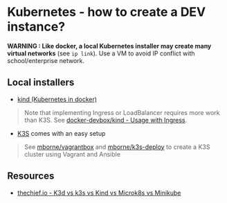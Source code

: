# Kubernetes - how to create a DEV instance?

**WARNING : Like docker, a local Kubernetes installer may create many virtual networks** (see `ip link`). Use a VM to avoid IP conflict with school/enterprise network.

## Local installers

* [kind (Kubernetes in docker)](https://kind.sigs.k8s.io/)

> Note that implementing Ingress or LoadBalancer requires more work than K3S. See [docker-devbox/kind - Usage with Ingress](../kind/README.md#usage-with-ingress).

* [K3S](https://k3s.io/) comes with an easy setup 

> See [mborne/vagrantbox](https://github.com/mborne/vagrantbox) and [mborne/k3s-deploy](https://github.com/mborne/k3s-deploy) to create a K3S cluster using Vagrant and Ansible


## Resources

* [thechief.io - K3d vs k3s vs Kind vs Microk8s vs Minikube](https://thechief.io/c/editorial/k3d-vs-k3s-vs-kind-vs-microk8s-vs-minikube/)
